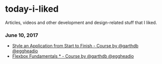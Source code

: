 # today-i-liked
Articles, videos and other development and design-related stuff that I liked.

### June 10, 2017
- [Style an Application from Start to Finish - Course by @garthdb @eggheadio](https://egghead.io/courses/style-an-application-from-start-to-finish) 
- [Flexbox Fundamentals * - Course by @garthdb @eggheadio](https://egghead.io/courses/flexbox-fundamentals) 

